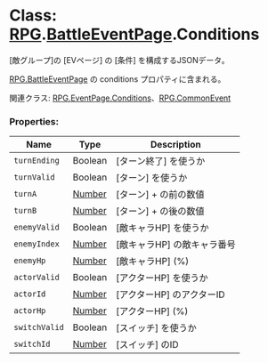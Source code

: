 # Class: [RPG](RPG.md).[BattleEventPage](RPG.BattleEventPage.md).Conditions
[敵グループ]の [EVページ] の [条件] を構成するJSONデータ。

[RPG.BattleEventPage](RPG.BattleEventPage.md) の conditions プロパティに含まれる。

関連クラス: [RPG.EventPage.Conditions](RPG.EventPage.Conditions.md)、[RPG.CommonEvent](RPG.CommonEvent.md)


### Properties:

| Name | Type | Description |
| --- | --- | --- |
| `turnEnding` | Boolean | [ターン終了] を使うか |
| `turnValid` | Boolean | [ターン] を使うか |
| `turnA` | [Number](Number.md) | [ターン] + の前の数値 |
| `turnB` | [Number](Number.md) | [ターン] + の後の数値  |
| `enemyValid` | Boolean | [敵キャラHP] を使うか |
| `enemyIndex` | [Number](Number.md) | [敵キャラHP] の敵キャラ番号 |
| `enemyHp` | [Number](Number.md) | [敵キャラHP] \(%) |
| `actorValid` | Boolean | [アクターHP] を使うか |
| `actorId` | [Number](Number.md) | [アクターHP] のアクターID |
| `actorHp` | [Number](Number.md) | [アクターHP] \(%) |
| `switchValid` | Boolean | [スイッチ] を使うか |
| `switchId` | [Number](Number.md) | [スイッチ] のID |

